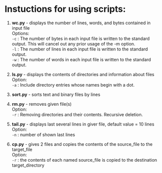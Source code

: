 # Instuctions for using scripts:

1. **wc.py** - displays the number of lines, words, and bytes contained in input file \
Options: \
     `-c` : The number of bytes in each input file is written to the standard output.  This will cancel out any prior usage of the -m option. \
     `-l` : The number of lines in each input file is written to the standard output. \
     `-w` : The number of words in each input file is written to the standard output.
     
2. **ls.py** - displays the contents of directories and information about files \
Option: \
     `-a` : Include directory entries whose names begin with a dot.
     
3. **sort.py** - sorts text and binary files by lines
4. **rm.py** - removes given file(s) \
Option: \
     `-r` : Removing directories and their contents. Recursive deletion.
     
5. **tail.py** - displays last several lines in giver file, default value = 10 lines \
Option: \
     `-n` : number of shown last lines
     
6. **cp.py** - gives 2 files and copies the contents of the source_file to the target_file \
Option: \
     `-r` : the contents of each named source_file is copied to the destination target_directory
     
